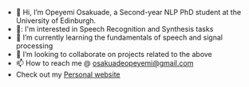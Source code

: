 - 👋 Hi, I’m Opeyemi Osakuade, a Second-year NLP PhD student at the University of Edinburgh.
- 👀: I'm interested in Speech Recognition and Synthesis tasks
- 🌱 I’m currently learning the fundamentals of speech and signal processing
- 💞️ I’m looking to collaborate on projects related to the above
- 📫 How to reach me @ osakuadeopeyemi@gmail.com
- Check out my [Personal website](https://opeyemiosakuade.github.io/)


<!---
OpeyemiOsakuade/OpeyemiOsakuade is a ✨ special ✨ repository because its `README.md` (this file) appears on your GitHub profile.
You can click the Preview link to take a look at your changes.
--->
